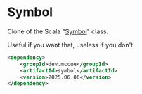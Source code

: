 # Symbol

Clone of the Scala "[Symbol](https://github.com/scala/scala/blob/v2.13.6/src/library/scala/Symbol.scala)" class.

Useful if you want that, useless if you don't.

```xml
<dependency>
    <groupId>dev.mccue</groupId>
    <artifactId>symbol</artifactId>
    <version>2025.06.06</version>
</dependency>
```